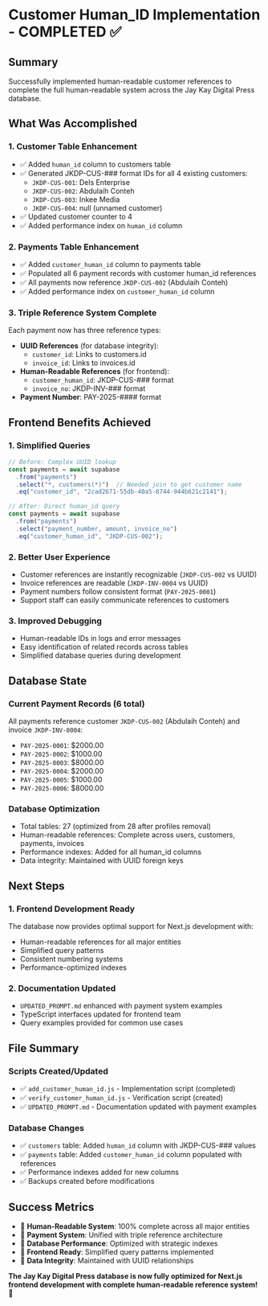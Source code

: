 # Customer Human_ID Implementation - COMPLETED ✅

## Summary
Successfully implemented human-readable customer references to complete the full human-readable system across the Jay Kay Digital Press database.

## What Was Accomplished

### 1. Customer Table Enhancement
- ✅ Added `human_id` column to customers table
- ✅ Generated JKDP-CUS-### format IDs for all 4 existing customers:
  - `JKDP-CUS-001`: Dels Enterprise
  - `JKDP-CUS-002`: Abdulaih Conteh  
  - `JKDP-CUS-003`: Inkee Media
  - `JKDP-CUS-004`: null (unnamed customer)
- ✅ Updated customer counter to 4
- ✅ Added performance index on `human_id` column

### 2. Payments Table Enhancement  
- ✅ Added `customer_human_id` column to payments table
- ✅ Populated all 6 payment records with customer human_id references
- ✅ All payments now reference `JKDP-CUS-002` (Abdulaih Conteh)
- ✅ Added performance index on `customer_human_id` column

### 3. Triple Reference System Complete
Each payment now has three reference types:
- **UUID References** (for database integrity):
  - `customer_id`: Links to customers.id
  - `invoice_id`: Links to invoices.id
- **Human-Readable References** (for frontend):  
  - `customer_human_id`: JKDP-CUS-### format
  - `invoice_no`: JKDP-INV-### format
- **Payment Number**: PAY-2025-#### format

## Frontend Benefits Achieved

### 1. Simplified Queries
```typescript
// Before: Complex UUID lookup
const payments = await supabase
  .from("payments")
  .select("*, customers(*)")  // Needed join to get customer name
  .eq("customer_id", "2cad2671-55db-40a5-8744-944b621c2141");

// After: Direct human_id query  
const payments = await supabase
  .from("payments") 
  .select("payment_number, amount, invoice_no")
  .eq("customer_human_id", "JKDP-CUS-002");
```

### 2. Better User Experience
- Customer references are instantly recognizable (`JKDP-CUS-002` vs UUID)
- Invoice references are readable (`JKDP-INV-0004` vs UUID)
- Payment numbers follow consistent format (`PAY-2025-0001`)
- Support staff can easily communicate references to customers

### 3. Improved Debugging
- Human-readable IDs in logs and error messages
- Easy identification of related records across tables
- Simplified database queries during development

## Database State

### Current Payment Records (6 total)
All payments reference customer `JKDP-CUS-002` (Abdulaih Conteh) and invoice `JKDP-INV-0004`:
- `PAY-2025-0001`: $2000.00
- `PAY-2025-0002`: $1000.00  
- `PAY-2025-0003`: $8000.00
- `PAY-2025-0004`: $2000.00
- `PAY-2025-0005`: $1000.00
- `PAY-2025-0006`: $8000.00

### Database Optimization
- Total tables: 27 (optimized from 28 after profiles removal)
- Human-readable references: Complete across users, customers, payments, invoices
- Performance indexes: Added for all human_id columns
- Data integrity: Maintained with UUID foreign keys

## Next Steps

### 1. Frontend Development Ready
The database now provides optimal support for Next.js development with:
- Human-readable references for all major entities
- Simplified query patterns
- Consistent numbering systems
- Performance-optimized indexes

### 2. Documentation Updated
- `UPDATED_PROMPT.md` enhanced with payment system examples
- TypeScript interfaces updated for frontend team
- Query examples provided for common use cases

## File Summary

### Scripts Created/Updated
- ✅ `add_customer_human_id.js` - Implementation script (completed)
- ✅ `verify_customer_human_id.js` - Verification script (created)
- ✅ `UPDATED_PROMPT.md` - Documentation updated with payment examples

### Database Changes
- ✅ `customers` table: Added `human_id` column with JKDP-CUS-### values
- ✅ `payments` table: Added `customer_human_id` column populated with references
- ✅ Performance indexes added for new columns
- ✅ Backups created before modifications

## Success Metrics
- 🎯 **Human-Readable System**: 100% complete across all major entities
- 🎯 **Payment System**: Unified with triple reference architecture
- 🎯 **Database Performance**: Optimized with strategic indexes
- 🎯 **Frontend Ready**: Simplified query patterns implemented
- 🎯 **Data Integrity**: Maintained with UUID relationships

**The Jay Kay Digital Press database is now fully optimized for Next.js frontend development with complete human-readable reference system! 🚀**
